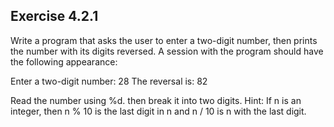 ## Exercise 4.2.1
Write a program that asks the user to enter a two-digit number, then prints the number with its digits reversed. A session with the program should have the following appearance:

Enter a two-digit number: 28 The reversal is: 82

Read the number using %d. then break it into two digits. Hint: If n is an integer, then n % 10 is the last digit in n and n / 10 is n with the last digit.
